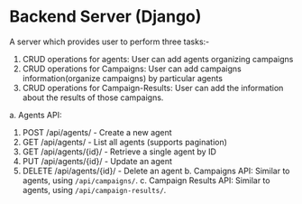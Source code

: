 # Backend Server (Django)
A server which provides user to perform three tasks:-
  1. CRUD operations for agents: User can add agents organizing campaigns
  2. CRUD operations for Campaigns: User can add campaigns information(organize campaigns) by particular agents
  3. CRUD operations for Campaign-Results: User can add the information about the results of those campaigns.

a. Agents API:
  1. POST /api/agents/ - Create a new agent
  2. GET /api/agents/ - List all agents (supports pagination)
  3. GET /api/agents/{id}/ - Retrieve a single agent by ID
  4. PUT /api/agents/{id}/ - Update an agent
  5. DELETE /api/agents/{id}/ - Delete an agent
b.  Campaigns API:
    Similar to agents, using ```/api/campaigns/```.
c.  Campaign Results API:
    Similar to agents, using ```/api/campaign-results/```.
